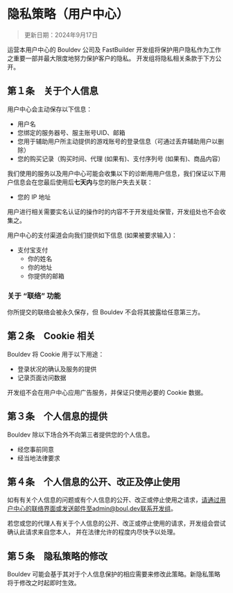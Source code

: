 # 隐私策略（用户中心）
> 更新日期：2024年9月17日

运营本用户中心的 Bouldev 公司及 FastBuilder 开发组将保护用户隐私作为工作之重要一部并最大限度地努力保护客户的隐私。
开发组将隐私相关条款于下方公开。
## 第１条　关于个人信息
用户中心会主动保存以下信息：

* 用户名  
* 您绑定的服务器号、服主账号UID、邮箱  
* 您用于辅助用户所主动提供的游戏账号的登录信息（可通过丢弃辅助用户以删除）  
* 您的购买记录（购买时间、代理 (如果有)、支付序列号 (如果有)、商品内容）

我们使用的服务以及用户中心可能会收集以下的诊断用用户信息，我们保证以下用户信息会在您最后使用后**七天内**与您的账户失去关联：

* 您的 IP 地址

用户进行相关需要实名认证的操作时的内容不于开发组处保管，开发组处也不会收集之。

用户中心的支付渠道会向我们提供如下信息 (如果被要求输入)：
* 支付宝支付
  * 你的姓名
  * 你的地址
  * 你提供的邮箱
### 关于 “联络” 功能
你所提交的联络会被永久保存，但 Bouldev 不会将其披露给任意第三方。

## 第２条　Cookie 相关
Bouldev 将 Cookie 用于以下用途：
* 登录状况的确认及服务的提供
* 记录页面访问数据

开发组不会在用户中心应用广告服务，并保证只使用必要的 Cookie 数据。

## 第３条　个人信息的提供
Bouldev 除以下场合外不向第三者提供您的个人信息。
* 经您事前同意
* 经当地法律要求

## 第４条　个人信息的公开、改正及停止使用
如有有关个人信息的问题或有个人信息的公开、改正或停止使用之请求，请通过用户中心的联络界面或发送邮件至admin@boul.dev联系开发组。

若您或您的代理人有关于个人信息的公开、改正或停止使用的请求，开发组会尝试确认此请求来自您本人，
并在法律允许的程度内尽快予以处理。
## 第５条　隐私策略的修改
Bouldev 可能会基于其对于个人信息保护的相应需要来修改此策略。新隐私策略将于修改之时起即时生效。
